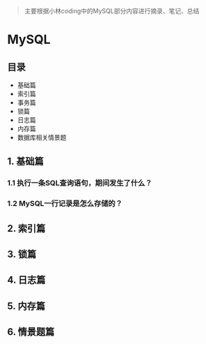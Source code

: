 > 主要根据小林coding中的MySQL部分内容进行摘录、笔记、总结

# MySQL
## 目录
* 基础篇
* 索引篇
* 事务篇
* 锁篇
* 日志篇
* 内存篇
* 数据库相关情景题

## 1. 基础篇
### 1.1 执行一条SQL查询语句，期间发生了什么？



### 1.2 MySQL一行记录是怎么存储的？





## 2. 索引篇
## 3. 锁篇
## 4. 日志篇
## 5. 内存篇
## 6. 情景题篇





